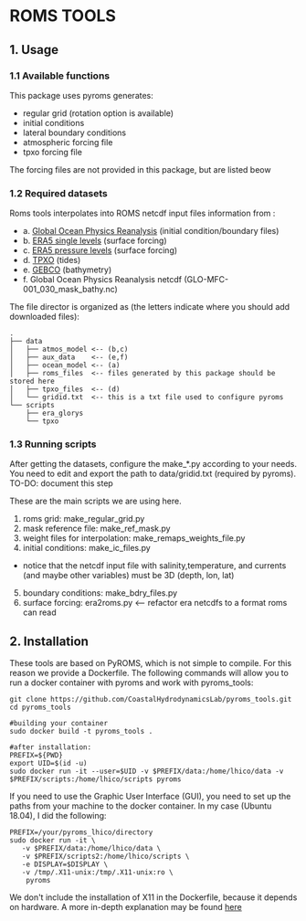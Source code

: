 # ROMS TOOLS

## 1. Usage

### 1.1 Available functions
  This package uses pyroms generates:

 * regular grid (rotation option is available)
 * initial conditions
 * lateral boundary conditions
 * atmospheric forcing file
 * tpxo forcing file

The forcing files are not provided in this package, but are listed beow

### 1.2 Required datasets

Roms tools interpolates into ROMS netcdf input files information from :

* a. [Global Ocean Physics Reanalysis](https://resources.marine.copernicus.eu/?option=com_csw&task=results?option=com_csw&view=details&product_id=GLOBAL_REANALYSIS_PHY_001_030) (initial condition/boundary files)
* b. [ERA5 single levels](https://cds.climate.copernicus.eu/cdsapp#!/dataset/reanalysis-era5-single-levels?tab=form) (surface forcing)
* c. [ERA5 pressure levels](https://cds.climate.copernicus.eu/cdsapp#!/dataset/reanalysis-era5-pressure-levels?tab=form) (surface forcing)
* d. [TPXO](https://www.tpxo.net/) (tides)
* e. [GEBCO](https://www.gebco.net/data_and_products/gridded_bathymetry_data/) (bathymetry)
* f. Global Ocean Physics Reanalysis netcdf (GLO-MFC-001_030_mask_bathy.nc)

The file director is organized as (the letters indicate where you should add downloaded files):
```
.
├── data
│   ├── atmos_model <-- (b,c)
│   ├── aux_data    <-- (e,f)
│   ├── ocean_model <-- (a)
│   ├── roms_files  <-- files generated by this package should be stored here
│   ├── tpxo_files  <-- (d)
│   └── gridid.txt  <-- this is a txt file used to configure pyroms
└── scripts
    ├── era_glorys  
    └── tpxo

```

### 1.3 Running scripts

  After getting the datasets, configure the make_*.py according to your needs. You need to edit and export the path to data/gridid.txt (required by pyroms).
TO-DO: document this step


These are the main scripts we are using here.

1. roms grid: make_regular_grid.py
2. mask reference file: make_ref_mask.py
3. weight files for interpolation: make_remaps_weights_file.py
4. initial conditions: make_ic_files.py
- notice that the netcdf input file with salinity,temperature, and currents (and maybe other variables) must be 3D (depth, lon, lat)
5. boundary conditions: make_bdry_files.py
6. surface forcing: era2roms.py  <-- refactor era netcdfs to a  format roms can read


## 2. Installation

These tools are based on PyROMS, which is not simple to compile. For this reason we provide a Dockerfile. The following commands will allow you to run a docker container with pyroms and work  with pyroms_tools:

```
git clone https://github.com/CoastalHydrodynamicsLab/pyroms_tools.git
cd pyroms_tools

#building your container
sudo docker build -t pyroms_tools .

#after installation:
PREFIX=${PWD}
export UID=$(id -u)
sudo docker run -it --user=$UID -v $PREFIX/data:/home/lhico/data -v $PREFIX/scripts:/home/lhico/scripts pyroms

```

If you need to use the Graphic User Interface (GUI), you need to set up the paths from your machine to the docker container. In my case (Ubuntu 18.04), I did the following:

```
PREFIX=/your/pyroms_lhico/directory
sudo docker run -it \
   -v $PREFIX/data:/home/lhico/data \
   -v $PREFIX/scripts2:/home/lhico/scripts \
   -e DISPLAY=$DISPLAY \
   -v /tmp/.X11-unix:/tmp/.X11-unix:ro \
    pyroms
```

We don't include the installation of X11 in the Dockerfile, because it depends on hardware. A more in-depth explanation may be found [here](https://stackoverflow.com/questions/25281992/alternatives-to-ssh-x11-forwarding-for-docker-containers)
